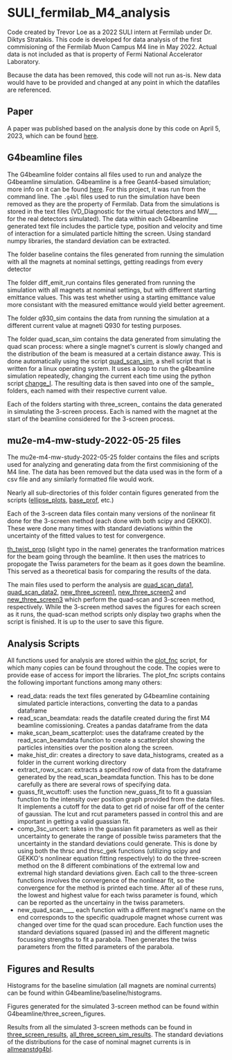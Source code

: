 # SULI_fermilab_M4_analysis
Code created by Trevor Loe as a 2022 SULI intern at Fermilab under Dr. Diktys Stratakis. This code is developed for data analysis of the first commisioning of the Fermilab Muon Campus M4 line in May 2022. Actual data is not included as that is property of Fermi National Accelerator Laboratory.

Because the data has been removed, this code will not run as-is. New data would have to be provided and changed at any point in which the datafiles are referenced. 

## Paper
A paper was published based on the analysis done by this code on April 5, 2023, which can be found [here](https://iopscience.iop.org/article/10.1088/1748-0221/18/04/P04005).

## G4beamline files
The G4beamline folder contains all files used to run and analyze the G4beamline simulation. G4beamline is a free Geant4-based simulation; more info on it can be found [here](https://www.muonsinc.com/Website1/G4beamline). For this project, it was run from the command line. The ```.g4bl``` files used to run the simulation have been removed as they are the property of Fermilab. Data from the simulations is stored in the text files (VD_Diagnostic for the virtual detectors and MW___ for the real detectors simulated). The data within each G4beamline generated text file includes the particle type, position and velocity and time of interaction for a simulated particle hitting the screen. Using standard numpy libraries, the standard deviation can be extracted.

The folder baseline contains the files generated from running the simulation with all the magnets at nominal settings, getting readings from every detector

The folder diff_emit_run contains files generated from running the simulation with all magnets at nominal settings, but with different starting emittance values. This was test whether using a starting emittance value more consistant with the measured emittance would yield better agreement. 

The folder q930_sim contains the data from running the simulation at a different current value at magneti Q930 for testing purposes.

The folder quad_scan_sim contains the data generated from simulating the quad scan process: where a single magnet's current is slowly changed and the distribution of the beam is measured at a certain distance away. This is done automatically using the script [quad_scan_sim](G4beamline/quad_scan_sim/quad_scan_sim.sh), a shell script that is written for a linux operating system. It uses a loop to run the g4beamline simulation repeatedly, changing the current each time using the python script [change_I](G4beamline/quad_scan_sim/change_I.py). The resulting data is then saved into one of the sample_ folders, each named with their respective current value.

Each of the folders starting with three_screen_ contains the data generated in simulating the 3-screen process. Each is named with the magnet at the start of the beamline considered for the 3-screen process.

## mu2e-m4-mw-study-2022-05-25 files
The mu2e-m4-mw-study-2022-05-25 folder contains the files and scripts used for analyzing and generating data from the first commisioning of the M4 line. The data has been removed but the data used was in the form of a csv file and any similarly formatted file would work. 

Nearly all sub-directories of this folder contain figures generated from the scripts ([ellipse_plots](mu2e-m4-mw-study-2022-05-25/ellipse_plots.py), [base_prof](mu2e-m4-mw-study-2022-05-25/base_prof.py), etc.)

Each of the 3-screen data files contain many versions of the nonlinear fit done for the 3-screen method (each done with both scipy and GEKKO). These were done many times with standard deviations within the uncertainty of the fitted values to test for convergence. 

[th_twist_prop](mu2e-m4-mw-study-2022-05-25/th_twist_prop.py) (slight typo in the name) generates the tranformation matrices for the beam going through the beamline. It then uses the matrices to propogate the Twiss parameters for the beam as it goes down the beamline. This served as a theoretical basis for comparing the results of the data.

The main files used to perform the analysis are [quad_scan_data1](mu2e-m4-mw-study-2022-05-25/quad_scan_data1.py), [quad_scan_data2](mu2e-m4-mw-study-2022-05-25/quad_scan_data2.py), [new_three_screen1](mu2e-m4-mw-study-2022-05-25/new_three_screen1.py), [new_three_screen2](mu2e-m4-mw-study-2022-05-25/new_three_screen2.py) and [new_three_screen3](mu2e-m4-mw-study-2022-05-25/new_three_screen3.py) which perform the quad-scan and 3-screen method, respectively. While the 3-screen method saves the figures for each screen as it runs, the quad-scan method scripts only display two graphs when the script is finished. It is up to the user to save this figure.

## Analysis Scripts
All functions used for analysis are stored within the [plot_fnc](mu2e-m4-mw-study-2022-05-25/plot_fnc.py) script, for which many copies can be found throughout the code. The copies were to provide ease of access for import the libraries. The plot_fnc scripts contains the following important functions among many others:
- read_data: reads the text files generated by G4beamline containing simulated particle interactions, converting the data to a pandas dataframe
- read_scan_beamdata: reads the datafile created during the first M4 beamline comissioning. Creates a pandas dataframe from the data
- make_scan_beam_scatterplot: uses the dataframe created by the read_scan_beamdata function to create a scatterplot showing the particles intensities over the position along the screen. 
- make_hist_dir: creates a directory to save data_histograms, created as a folder in the current working directory
- extract_rowx_scan: extracts a specified row of data from the dataframe generated by the read_scan_beamdata function. This has to be done carefully as there are several rows of specifying data.
- guass_fit_wcuttoff: uses the function new_guass_fit to fit a guassian function to the intensity over position graph provided from the data files. It implements a cutoff for the data to get rid of noise far off of the center of gaussian. The lcut and rcut parameters passed in control this and are important in getting a valid guassian fit. 
- comp_3sc_uncert: takes in the guassian fit parameters as well as their uncertainty to generate the range of possible twiss parameters that the uncertainty in the standard deviations could generate. This is done by using both the thrsc and thrsc_gek functions (utilizing scipy and GEKKO's nonlinear equation fitting respectively) to do the three-screen method on the 8 different combinations of the extremal low and extremal high standard deviations given. Each call to the three-screen functions involves the convergence of the nonlinear fit, so the convergence for the method is printed each time. After all of these runs, the lowest and highest value for each twiss parameter is found, which can be reported as the uncertainy in the twiss parameters. 
- new_quad_scan____ each function with a different magnet's name on the end corresponds to the specific quadrupole magnet whose current was changed over time for the quad scan procedure. Each function uses the standard deviations squared (passed in) and the different magnetic focussing strengths to fit a parabola. Then generates the twiss parameters from the fitted parameters of the parabola. 

## Figures and Results
Histograms for the baseline simulation (all magnets are nominal currents) can be found within G4beamline/baseline/histograms. 

Figures generated for the simulated 3-screen method can be found within G4beamline/three_screen_figures.

Results from all the simulated 3-screen methods can be found in [three_screen_results](G4beamline/three_screen_results.csv), [all_three_screen_sim_results](G4beamline/all_three_screen_sim_results.xlsx). The standard deviations of the distributions for the case of nominal magnet currents is in [allmeanstdg4bl](allmeanstdg4bl.txt). 
